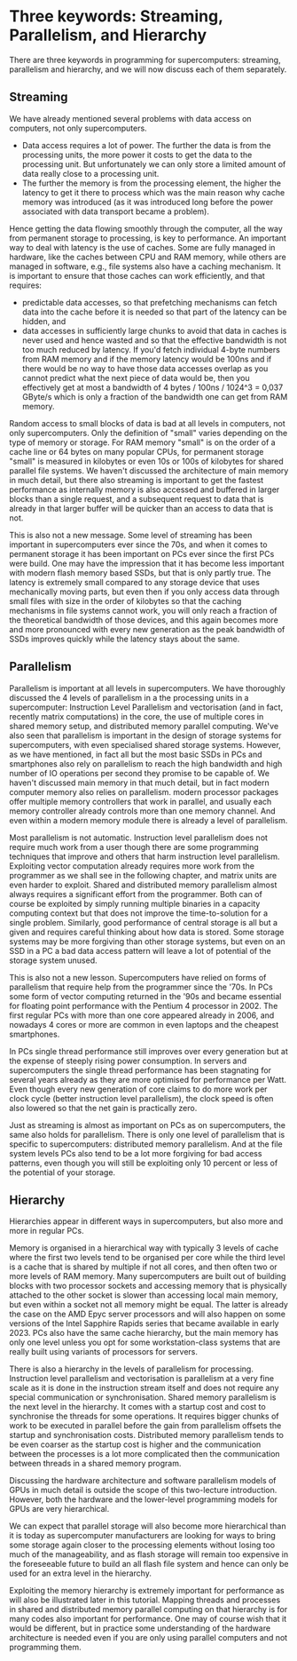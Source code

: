 # Three keywords: Streaming, Parallelism, and Hierarchy

There are three keywords in programming for supercomputers: streaming, parallelism and hierarchy,
and we will now discuss each of them separately.


## Streaming

We have already mentioned several problems with data access on computers, not only supercomputers.

*   Data access requires a lot of power. The further the data is from the processing units, the
    more power it costs to get the data to the processing unit. But unfortunately we can only
    store a limited amount of data really close to a processing unit.
*   The further the memory is from the processing element, the higher the latency to get it 
    there to process which was the main reason why cache memory was introduced (as it was introduced
    long before the power associated with data transport became a problem).

Hence getting the data flowing smoothly through the computer, all the way from permanent storage
to processing, is key to performance.
An important way to deal with latency is the use of caches. Some are fully managed in hardware,
like the caches between CPU and RAM memory, while others are managed in software, e.g., file
systems also have a caching mechanism.
It is important to ensure that those caches can work efficiently, and that requires:

*   predictable data accesses, so that prefetching mechanisms can fetch data into the cache
    before it is needed so that part of the latency can be hidden, and
*   data accesses in sufficiently large chunks to avoid that data in caches is never used and
    hence wasted and so that the effective bandwidth is not too much reduced by latency.
    If you'd fetch individual 4-byte numbers from RAM memory and if the memory latency would
    be 100ns and if there would be no way to have those data accesses overlap as you cannot
    predict what the next piece of data would be, then you effectively get at most a bandwidth of
    4 bytes / 100ns / 1024^3 = 0,037 GByte/s which is only a fraction of the bandwidth 
    one can get from RAM memory. 

Random access to small blocks of data is bad at all levels in computers, not only supercomputers. 
Only the definition of "small" varies depending on the type of memory or storage. For RAM memory
"small" is on the order of a cache line or 64 bytes on many popular CPUs, for permanent storage
"small" is measured in kilobytes or even 10s or 100s of kilobytes for shared parallel file systems.
We haven't discussed the architecture of main memory in much detail, but there also streaming is 
important to get the fastest performance as internally memory is also accessed and buffered in
larger blocks than a single request, and a subsequent request to data that is already in that 
larger buffer will be quicker than an access to data that is not.

This is also not a new message. Some level of streaming has been important in supercomputers ever
since the 70s, and when it comes to permanent storage it has been important on PCs ever since the 
first PCs were build. One may have the impression that it has become less important with modern
flash memory based SSDs, but that is only partly true. The latency is extremely small compared to
any storage device that uses mechanically moving parts, but even then if you only access data
through small files with size in the order of kilobytes so that the caching mechanisms in file
systems cannot work, you will only reach a fraction of the theoretical bandwidth of those 
devices, and this again becomes more and more pronounced with every new generation as the 
peak bandwidth of SSDs improves quickly while the latency stays about the same. 


## Parallelism

Parallelism is important at all levels in supercomputers.
We have thoroughly discussed the 4 levels of parallelism in a the processing units in a supercomputer:
Instruction Level Parallelism and vectorisation (and in fact, recently matrix computations) in the
core, the use of multiple cores in shared memory setup, and distributed memory parallel computing.
We've also seen that parallelism is important in the design of storage systems for supercomputers,
with even specialised shared storage systems. However, as we have mentioned, in fact all but the
most basic SSDs in PCs and smartphones also rely on parallelism to reach the high bandwidth 
and high number of IO operations per second they promise to be capable of.
We haven't discussed main memory in that much detail, but in fact modern computer memory also
relies on parallelism. modern processor packages offer multiple memory controllers that work
in parallel, and usually each memory controller already controls more than one memory channel.
And even within a modern memory module there is already a level of parallelism.

Most parallelism is not automatic. Instruction level parallelism does not require much work
from a user though there are some programming techniques that improve and others that harm
instruction level parallelism. Exploiting vector computation already requires more work from
the programmer as we shall see in the following chapter, and matrix units are even harder to exploit.
Shared and distributed memory parallelism almost always requires a significant effort from the
programmer. Both can of course be exploited by simply running multiple binaries in a capacity
computing context but that does not improve the time-to-solution for a single problem.
Similarly, good performance of central storage is all but a given and requires careful
thinking about how data is stored. Some storage systems may be more forgiving than other
storage systems, but even on an SSD in a PC a bad data access pattern will leave a lot
of potential of the storage system unused.

This is also not a new lesson. Supercomputers have relied on forms of parallelism that require
help from the programmer since the '70s. In PCs some form of vector computing returned in the '90s
and became essential for floating point performance with the Pentium 4 processor in 2002. 
The first regular PCs with more than one core appeared already in 2006, and nowadays 4 cores or more
are common in even laptops and the cheapest smartphones.

In PCs single thread performance still improves over every generation but at the expense of steeply
rising power consumption. In servers and supercomputers the single thread performance has been 
stagnating for several years already as they are more optimised for performance per Watt. Even though
every new generation of core claims to do more work per clock cycle (better instruction level parallelism), 
the clock speed is often also lowered so that the net gain is practically zero.

Just as streaming is almost as important on PCs as on supercomputers, the same also holds for parallelism. 
There is only one level of parallelism that is specific to supercomputers: distributed memory parallelism.
And at the file system levels PCs also tend to be a lot more forgiving for bad access patterns, even though
you will still be exploiting only 10 percent or less of the potential of your storage.


## Hierarchy

Hierarchies appear in different ways in supercomputers, but also more and more in regular PCs.

Memory is organised in a hierarchical way with typically 3 levels of cache where the first two
levels tend to be organised per core while the third level is a cache that is shared by multiple
if not all cores, and then often two or more levels of RAM memory. Many supercomputers are built
out of building blocks with two processor sockets and accessing memory that is physically attached
to the other socket is slower than accessing local main memory, but even within a socket not all
memory might be equal. The latter is already the case on the AMD Epyc server processors and will
also happen on some versions of the Intel Sapphire Rapids series that became available in early
2023. PCs also have the same cache hierarchy, but the main memory has only one level unless you
opt for some workstation-class systems that are really built using variants of processors for servers.

There is also a hierarchy in the levels of parallelism for processing. Instruction level parallelism
and vectorisation is parallelism at a very fine scale as it is done in the instruction stream itself
and does not require any special communication or synchronisation. Shared memory parallelism is 
the next level in the hierarchy. It comes with a startup cost and cost to synchronise the threads
for some operations. It requires bigger chunks of work to be executed in parallel before the gain
from parallelism offsets the startup and synchronisation costs. Distributed memory parallelism tends
to be even coarser as the startup cost is higher and the communication between the processes
is a lot more complicated then the communication between threads in a shared memory program.

Discussing the hardware architecture and software parallelism models of GPUs in much detail is 
outside the scope of this two-lecture introduction. However, both the hardware and the lower-level
programming models for GPUs are very hierarchical.

We can expect that parallel storage will also become more hierarchical than it is today as 
supercomputer manufacturers are looking for ways to bring some storage again closer to the
processing elements without losing too much of the manageability, and as flash storage
will remain too expensive in the foreseeable future to build an all flash file system
and hence can only be used for an extra level in the hierarchy.

Exploiting the memory hierarchy is extremely important for performance as will also be
illustrated later in this tutorial. Mapping threads and processes in shared and distributed
memory parallel computing on that hierarchy is for many codes also important for performance.
One may of course wish that it would be different, but in practice some understanding of the
hardware architecture is needed even if you are only using parallel computers and not programming
them.


